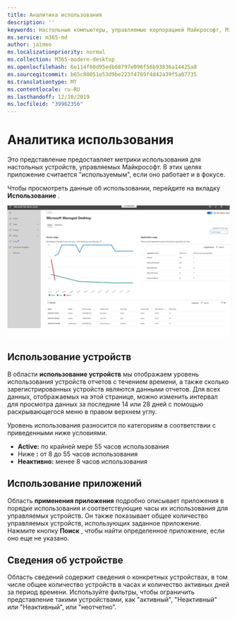 ```yaml
---
title: Аналитика использования
description: ''
keywords: Настольные компьютеры, управляемые корпорацией Майкрософт, Microsoft 365, служба, документация
ms.service: m365-md
author: jaimeo
ms.localizationpriority: normal
ms.collection: M365-modern-desktop
ms.openlocfilehash: 6e114f60d95edb68797e096f56b93836a14425a8
ms.sourcegitcommit: b65c80051e53d9be223f4769f4d42a39f5a07735
ms.translationtype: MT
ms.contentlocale: ru-RU
ms.lasthandoff: 12/10/2019
ms.locfileid: "39962356"
---
```

# <a name="usage-insights"></a>Аналитика использования
Это представление предоставляет метрики использования для настольных устройств, управляемых Майкрософт. В этих целях приложение считается "используемым", если оно работает и в фокусе.

Чтобы просмотреть данные об использовании, перейдите на вкладку **Использование** .

![Область использования. График использования устройства (процент использования и время) в левом верхнем углу. Таблица использования приложения в правом верхнем углу. Таблица с перечнем устройств в нижней части со столбцами Имя устройства, модель, серийный номер, отображаемое имя, имя пользователя, текущее состояние (активная, неактивная или неактивная), общее использование устройства в часах и количество активных дней.](images/insights_usage.png)

## <a name="device-usage"></a>Использование устройств

В области **использование устройств** мы отображаем уровень использования устройств отчетов с течением времени, а также сколько зарегистрированных устройств являются данными отчетов. Для всех данных, отображаемых на этой странице, можно изменить интервал для просмотра данных за последние 14 или 28 дней с помощью раскрывающегося меню в правом верхнем углу.

Уровень использования разносится по категориям в соответствии с приведенными ниже условиями.

- **Active:** по крайней мере 55 часов использования
- Ниже **:** от 8 до 55 часов использования
- **Неактивно:** менее 8 часов использования




## <a name="application-usage"></a>Использование приложений

Область **применения приложения** подробно описывает приложения в порядке использования и соответствующие часы их использования для управляемых устройств. Он также показывает общее количество управляемых устройств, использующих заданное приложение. Нажмите кнопку **Поиск** , чтобы найти определенное приложение, если оно еще не указано.


## <a name="device-details"></a>Сведения об устройстве
Область сведений содержит сведения о конкретных устройствах, в том числе общее количество устройств в часах и количество активных дней за период времени. Используйте фильтры, чтобы ограничить представление такими устройствами, как "активный", "Неактивный" или "Неактивный", или "неотчетно". 